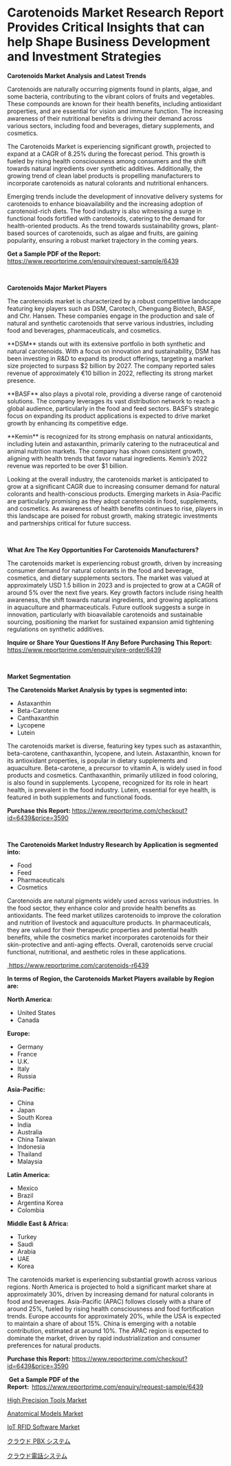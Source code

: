 <p><h1>Carotenoids Market Research Report Provides Critical Insights that can help Shape Business Development and Investment Strategies</h1></p><p><strong>Carotenoids Market Analysis and Latest Trends</strong></p>
<p><p>Carotenoids are naturally occurring pigments found in plants, algae, and some bacteria, contributing to the vibrant colors of fruits and vegetables. These compounds are known for their health benefits, including antioxidant properties, and are essential for vision and immune function. The increasing awareness of their nutritional benefits is driving their demand across various sectors, including food and beverages, dietary supplements, and cosmetics.</p><p>The Carotenoids Market is experiencing significant growth, projected to expand at a CAGR of 8.25% during the forecast period. This growth is fueled by rising health consciousness among consumers and the shift towards natural ingredients over synthetic additives. Additionally, the growing trend of clean label products is propelling manufacturers to incorporate carotenoids as natural colorants and nutritional enhancers.</p><p>Emerging trends include the development of innovative delivery systems for carotenoids to enhance bioavailability and the increasing adoption of carotenoid-rich diets. The food industry is also witnessing a surge in functional foods fortified with carotenoids, catering to the demand for health-oriented products. As the trend towards sustainability grows, plant-based sources of carotenoids, such as algae and fruits, are gaining popularity, ensuring a robust market trajectory in the coming years.</p></p>
<p><strong>Get a Sample PDF of the Report:&nbsp;</strong> <a href="https://www.reportprime.com/enquiry/request-sample/6439">https://www.reportprime.com/enquiry/request-sample/6439</a></p>
<p>&nbsp;</p>
<p><strong>Carotenoids Major Market Players</strong></p>
<p><p>The carotenoids market is characterized by a robust competitive landscape featuring key players such as DSM, Carotech, Chenguang Biotech, BASF, and Chr. Hansen. These companies engage in the production and sale of natural and synthetic carotenoids that serve various industries, including food and beverages, pharmaceuticals, and cosmetics.</p><p>**DSM** stands out with its extensive portfolio in both synthetic and natural carotenoids. With a focus on innovation and sustainability, DSM has been investing in R&D to expand its product offerings, targeting a market size projected to surpass $2 billion by 2027. The company reported sales revenue of approximately €10 billion in 2022, reflecting its strong market presence.</p><p>**BASF** also plays a pivotal role, providing a diverse range of carotenoid solutions. The company leverages its vast distribution network to reach a global audience, particularly in the food and feed sectors. BASF’s strategic focus on expanding its product applications is expected to drive market growth by enhancing its competitive edge.</p><p>**Kemin** is recognized for its strong emphasis on natural antioxidants, including lutein and astaxanthin, primarily catering to the nutraceutical and animal nutrition markets. The company has shown consistent growth, aligning with health trends that favor natural ingredients. Kemin’s 2022 revenue was reported to be over $1 billion.</p><p>Looking at the overall industry, the carotenoids market is anticipated to grow at a significant CAGR due to increasing consumer demand for natural colorants and health-conscious products. Emerging markets in Asia-Pacific are particularly promising as they adopt carotenoids in food, supplements, and cosmetics. As awareness of health benefits continues to rise, players in this landscape are poised for robust growth, making strategic investments and partnerships critical for future success.</p></p>
<p>&nbsp;</p>
<p><strong>What Are The Key Opportunities For Carotenoids Manufacturers?</strong></p>
<p><p>The carotenoids market is experiencing robust growth, driven by increasing consumer demand for natural colorants in the food and beverage, cosmetics, and dietary supplements sectors. The market was valued at approximately USD 1.5 billion in 2023 and is projected to grow at a CAGR of around 5% over the next five years. Key growth factors include rising health awareness, the shift towards natural ingredients, and growing applications in aquaculture and pharmaceuticals. Future outlook suggests a surge in innovation, particularly with bioavailable carotenoids and sustainable sourcing, positioning the market for sustained expansion amid tightening regulations on synthetic additives.</p></p>
<p><strong>Inquire or Share Your Questions If Any Before Purchasing This Report:</strong> <a href="https://www.reportprime.com/enquiry/pre-order/6439">https://www.reportprime.com/enquiry/pre-order/6439</a></p>
<p>&nbsp;</p>
<p><strong>Market Segmentation</strong></p>
<p><strong>The Carotenoids Market Analysis by types is segmented into:</strong></p>
<p><ul><li>Astaxanthin</li><li>Beta-Carotene</li><li>Canthaxanthin</li><li>Lycopene</li><li>Lutein</li></ul></p>
<p><p>The carotenoids market is diverse, featuring key types such as astaxanthin, beta-carotene, canthaxanthin, lycopene, and lutein. Astaxanthin, known for its antioxidant properties, is popular in dietary supplements and aquaculture. Beta-carotene, a precursor to vitamin A, is widely used in food products and cosmetics. Canthaxanthin, primarily utilized in food coloring, is also found in supplements. Lycopene, recognized for its role in heart health, is prevalent in the food industry. Lutein, essential for eye health, is featured in both supplements and functional foods.</p></p>
<p><strong>Purchase this Report:&nbsp;</strong><a href="https://www.reportprime.com/checkout?id=6439&price=3590">https://www.reportprime.com/checkout?id=6439&price=3590</a></p>
<p>&nbsp;</p>
<p><strong>The Carotenoids Market Industry Research by Application is segmented into:</strong></p>
<p><ul><li>Food</li><li>Feed</li><li>Pharmaceuticals</li><li>Cosmetics</li></ul></p>
<p><p>Carotenoids are natural pigments widely used across various industries. In the food sector, they enhance color and provide health benefits as antioxidants. The feed market utilizes carotenoids to improve the coloration and nutrition of livestock and aquaculture products. In pharmaceuticals, they are valued for their therapeutic properties and potential health benefits, while the cosmetics market incorporates carotenoids for their skin-protective and anti-aging effects. Overall, carotenoids serve crucial functional, nutritional, and aesthetic roles in these applications.</p></p>
<p><a href="https://www.reportprime.com/carotenoids-r6439">&nbsp;https://www.reportprime.com/carotenoids-r6439</a></p>
<p><strong>In terms of Region, the Carotenoids Market Players available by Region are:</strong></p>
<p>
    <p> <strong> North America: </strong>
        <ul>
            <li>United States</li>
            <li>Canada</li>
        </ul>
        </p> 
    <p> <strong> Europe: </strong>
        <ul>
            <li>Germany</li>
            <li>France</li>
            <li>U.K.</li>
            <li>Italy</li>
            <li>Russia</li>
        </ul>
        </p> 
    <p> <strong> Asia-Pacific: </strong>
        <ul>
            <li>China</li>
            <li>Japan</li>
            <li>South Korea</li>
            <li>India</li>
            <li>Australia</li>
            <li>China Taiwan</li>
            <li>Indonesia</li>
            <li>Thailand</li>
            <li>Malaysia</li>
        </ul>
        </p> 
    <p> <strong> Latin America: </strong>
        <ul>
            <li>Mexico</li>
            <li>Brazil</li>
            <li>Argentina Korea</li>
            <li>Colombia</li>
        </ul>
        </p> 
    <p> <strong> Middle East & Africa: </strong>
        <ul>
            <li>Turkey</li>
            <li>Saudi</li>
            <li>Arabia</li>
            <li>UAE</li>
            <li>Korea</li>
        </ul>
    </p>
    </p>
<p><p>The carotenoids market is experiencing substantial growth across various regions. North America is projected to hold a significant market share at approximately 30%, driven by increasing demand for natural colorants in food and beverages. Asia-Pacific (APAC) follows closely with a share of around 25%, fueled by rising health consciousness and food fortification trends. Europe accounts for approximately 20%, while the USA is expected to maintain a share of about 15%. China is emerging with a notable contribution, estimated at around 10%. The APAC region is expected to dominate the market, driven by rapid industrialization and consumer preferences for natural products.</p></p>
<p><strong>Purchase this Report: </strong><a href="https://www.reportprime.com/checkout?id=6439&price=3590">https://www.reportprime.com/checkout?id=6439&price=3590</a></p>
<p>&nbsp;<strong>Get a Sample PDF of the Report:&nbsp;&nbsp;</strong><a href="https://www.reportprime.com/enquiry/request-sample/6439">https://www.reportprime.com/enquiry/request-sample/6439</a></p>
<p><strong></strong></p>
<p><p><a href="https://medium.com/@dylan.greene85678/global-high-precision-tools-market-sector-types-applications-market-player-strategies-regional-bcbbebbe3685">High Precision Tools Market</a></p><p><a href="https://www.linkedin.com/pulse/anatomical-models-market-share-analysis-growth-trends-forecasts-3li8e?trackingId=QttIgfKzQiaz0Bgr2uy9Cw%3D%3D">Anatomical Models Market</a></p><p><a href="https://issuu.com/reportprime-2/docs/iot-rfid-software-market-size-2030._0a98bd651f5901">IoT RFID Software Market</a></p><p><a href="https://medium.com/@beaumontdavv7mp/%E3%82%AF%E3%83%A9%E3%82%A6%E3%83%89pbx%E3%82%B7%E3%82%B9%E3%83%86%E3%83%A0%E5%B8%82%E5%A0%B4%E3%81%AE%E8%A6%8F%E6%A8%A1-%E3%82%B7%E3%82%A7%E3%82%A2-%E6%88%90%E9%95%B7-%E3%82%BF%E3%82%A4%E3%83%97%E5%88%A5-%E3%82%A2%E3%83%97%E3%83%AA%E3%82%B1%E3%83%BC%E3%82%B7%E3%83%A7%E3%83%B3%E5%88%A5-%E4%B8%AD%E5%B0%8F%E4%BC%81%E6%A5%AD-%E5%A4%A7%E4%BC%81%E6%A5%AD-%E5%9C%B0%E5%9F%9F%E3%81%AE%E6%B4%9E%E5%AF%9F%E3%81%A82031%E5%B9%B4%E3%81%BE%E3%81%A7%E3%81%AE%E4%BA%88%E6%B8%AC-f06f61a2d3b1">クラウド PBX システム</a></p><p><a href="https://medium.com/@beaumontdavv7mp/%E3%82%AF%E3%83%A9%E3%82%A6%E3%83%89%E9%9B%BB%E8%A9%B1%E3%82%B7%E3%82%B9%E3%83%86%E3%83%A0%E5%B8%82%E5%A0%B4%E3%81%AE%E3%83%88%E3%83%AC%E3%83%B3%E3%83%89%E3%81%A8%E5%88%86%E6%9E%90-%E5%B0%86%E6%9D%A5%E3%81%AE%E6%88%90%E9%95%B7%E3%81%AB%E5%90%91%E3%81%91%E3%81%9F%E6%A9%9F%E4%BC%9A%E3%81%A8%E8%AA%B2%E9%A1%8C-2024%E5%B9%B4-2031%E5%B9%B4-831f0838fa83">クラウド電話システム</a></p></p>